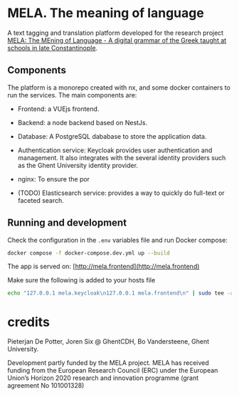# MELA. The meaning of language

A text tagging and translation platform developed for the research project [MELA: The MEning of Language - A digital grammar of the Greek taught at schools in late Constantinople](https://research.flw.ugent.be/en/projects/mela-meaning-language-digital-grammar-greek-taught-schools-late-constantinople).

## Components

The platform is a monorepo created with nx, and some docker containers to run the services. The main components are:

* Frontend: a VUEjs frontend.
* Backend: a node backend based on NestJs.
* Database: A PostgreSQL dababase to store the application data.
* Authentication service: Keycloak provides user authentication and management. It also integrates with the several identity providers such as the Ghent University identity provider.
* nginx: To ensure the por

* (TODO) Elasticsearch service: provides a way to quickly do full-text or faceted search.

## Running and development

Check the configuration in the `.env` variables file and run Docker compose:

```sh
docker compose -f docker-compose.dev.yml up --build  
```

The app is served on: [http://mela.frontend](http://mela.frontend)

Make sure the following is added to your hosts file

```sh
echo "127.0.0.1 mela.keycloak\n127.0.0.1 mela.frontend\n" | sudo tee -a /etc/hosts
```

# credits

Pieterjan De Potter, Joren Six @ GhentCDH, Bo Vandersteene, Ghent University.

Development partly funded by the MELA project. MELA has received funding from the European Research Council (ERC) under the European Union’s Horizon 2020 research and innovation programme (grant agreement No 101001328)
